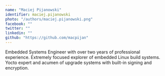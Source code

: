 ```yaml
---
name: "Maciej Pijanowski"
identifier: maciej.pijanowski
photo: "/authors/maciej.pijanowski.png"
facebook: ""
twitter: ""
linkedin: ""
github: "https://github.com/macpijan"
---
```

Embedded Systems Engineer with over two years of professional experience.
Extremely focused explorer of embedded Linux build systems. Yocto expert and
acumen of upgrade systems with built-in signing and encryption.
